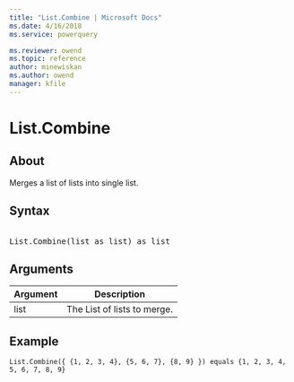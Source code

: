 ```yaml
---
title: "List.Combine | Microsoft Docs"
ms.date: 4/16/2018
ms.service: powerquery

ms.reviewer: owend
ms.topic: reference
author: minewiskan
ms.author: owend
manager: kfile
---
```

# List.Combine

  
## About  
Merges a list of lists into single list.  
  
## Syntax

<pre> 
List.Combine(list as list) as list  
</pre>
  
## Arguments  
  
|Argument|Description|  
|------------|---------------|  
|list|The List of lists to merge.|  
  
## Example  
  
```powerquery-m
List.Combine({ {1, 2, 3, 4}, {5, 6, 7}, {8, 9} }) equals {1, 2, 3, 4, 5, 6, 7, 8, 9}  
```  
